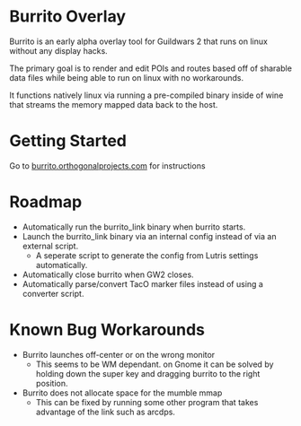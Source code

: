 Burrito Overlay
===============
Burrito is an early alpha overlay tool for Guildwars 2 that runs on linux without any display hacks.

The primary goal is to render and edit POIs and routes based off of sharable data files while being able to run on linux with no workarounds.

It functions natively linux via running a pre-compiled binary inside of wine that streams the memory mapped data back to the host.


Getting Started
===============
Go to [burrito.orthogonalprojects.com](https://burrito.orthogonalprojects.com) for instructions


Roadmap
=======
* Automatically run the burrito_link binary when burrito starts.
* Launch the burrito_link binary via an internal config instead of via an external script.
  * A seperate script to generate the config from Lutris settings automatically.
* Automatically close burrito when GW2 closes.
* Automatically parse/convert TacO marker files instead of using a converter script.


Known Bug Workarounds
=====================
* Burrito launches off-center or on the wrong monitor
  * This seems to be WM dependant. on Gnome it can be solved by holding down the super key and dragging burrito to the right position.
* Burrito does not allocate space for the mumble mmap
  * This can be fixed by running some other program that takes advantage of the link such as arcdps.
